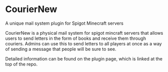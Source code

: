 # CourierNew
A unique mail system plugin for Spigot Minecraft servers

CourierNew is a physical mail system for spigot mincraft servers that allows users to send letters in the form of books and receive them through couriers. Admins can use this to send letters to all players at once as a way of sending a message that people will be sure to see.

Detailed information can be found on the plugin page, which is linked at the top of the repo.
